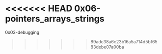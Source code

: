 <<<<<<< HEAD
0x06-pointers_arrays_strings
=======
0x03-debugging
>>>>>>> 89adc38a6c23b16a5a714d5bf6583debe07a00ba

